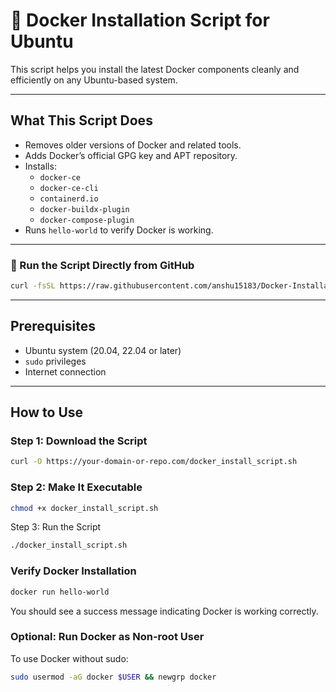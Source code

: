 # 🚀 Docker Installation Script for Ubuntu

This script helps you install the latest Docker components cleanly and efficiently on any Ubuntu-based system.

---

## What This Script Does

- Removes older versions of Docker and related tools.
- Adds Docker’s official GPG key and APT repository.
- Installs:
  - `docker-ce`
  - `docker-ce-cli`
  - `containerd.io`
  - `docker-buildx-plugin`
  - `docker-compose-plugin`
- Runs `hello-world` to verify Docker is working.

---

### 🔁 Run the Script Directly from GitHub

```bash
curl -fsSL https://raw.githubusercontent.com/anshu15183/Docker-Installation-script/refs/heads/main/docker_install_script.sh | bash
```

---

## Prerequisites

- Ubuntu system (20.04, 22.04 or later)
- `sudo` privileges
- Internet connection

---

## How to Use

### Step 1: Download the Script

```bash
curl -O https://your-domain-or-repo.com/docker_install_script.sh
```

### Step 2: Make It Executable

```bash
chmod +x docker_install_script.sh
```

Step 3: Run the Script

```bash
./docker_install_script.sh
```

### Verify Docker Installation

```bash
docker run hello-world
```
You should see a success message indicating Docker is working correctly.

### Optional: Run Docker as Non-root User
To use Docker without sudo:

```bash
sudo usermod -aG docker $USER && newgrp docker
```

